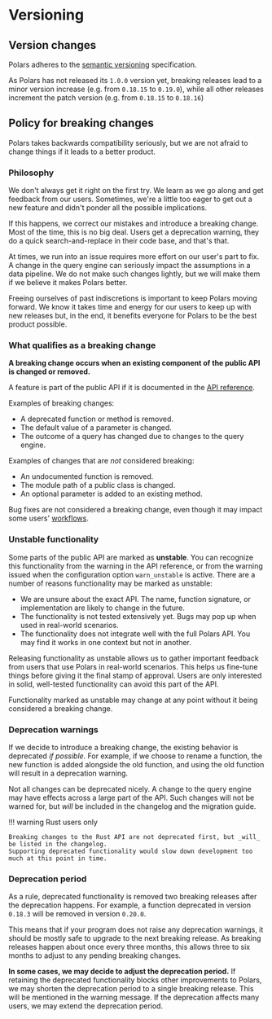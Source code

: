# Versioning

## Version changes

Polars adheres to the [semantic versioning](https://semver.org/) specification.

As Polars has not released its `1.0.0` version yet, breaking releases lead to a minor version increase (e.g. from `0.18.15` to `0.19.0`), while all other releases increment the patch version (e.g. from `0.18.15` to `0.18.16`)

## Policy for breaking changes

Polars takes backwards compatibility seriously, but we are not afraid to change things if it leads to a better product.

### Philosophy

We don't always get it right on the first try.
We learn as we go along and get feedback from our users.
Sometimes, we're a little too eager to get out a new feature and didn't ponder all the possible implications.

If this happens, we correct our mistakes and introduce a breaking change.
Most of the time, this is no big deal.
Users get a deprecation warning, they do a quick search-and-replace in their code base, and that's that.

At times, we run into an issue requires more effort on our user's part to fix.
A change in the query engine can seriously impact the assumptions in a data pipeline.
We do not make such changes lightly, but we will make them if we believe it makes Polars better.

Freeing ourselves of past indiscretions is important to keep Polars moving forward.
We know it takes time and energy for our users to keep up with new releases but, in the end, it benefits everyone for Polars to be the best product possible.

### What qualifies as a breaking change

**A breaking change occurs when an existing component of the public API is changed or removed.**

A feature is part of the public API if it is documented in the [API reference](https://docs.pola.rs/py-polars/html/reference/).

Examples of breaking changes:

- A deprecated function or method is removed.
- The default value of a parameter is changed.
- The outcome of a query has changed due to changes to the query engine.

Examples of changes that are _not_ considered breaking:

- An undocumented function is removed.
- The module path of a public class is changed.
- An optional parameter is added to an existing method.

Bug fixes are not considered a breaking change, even though it may impact some users' [workflows](https://xkcd.com/1172/).

### Unstable functionality

Some parts of the public API are marked as **unstable**.
You can recognize this functionality from the warning in the API reference, or from the warning issued when the configuration option `warn_unstable` is active.
There are a number of reasons functionality may be marked as unstable:

- We are unsure about the exact API. The name, function signature, or implementation are likely to change in the future.
- The functionality is not tested extensively yet. Bugs may pop up when used in real-world scenarios.
- The functionality does not integrate well with the full Polars API. You may find it works in one context but not in another.

Releasing functionality as unstable allows us to gather important feedback from users that use Polars in real-world scenarios.
This helps us fine-tune things before giving it the final stamp of approval.
Users are only interested in solid, well-tested functionality can avoid this part of the API.

Functionality marked as unstable may change at any point without it being considered a breaking change.

### Deprecation warnings

If we decide to introduce a breaking change, the existing behavior is deprecated _if possible_.
For example, if we choose to rename a function, the new function is added alongside the old function, and using the old function will result in a deprecation warning.

Not all changes can be deprecated nicely.
A change to the query engine may have effects across a large part of the API.
Such changes will not be warned for, but _will_ be included in the changelog and the migration guide.

!!! warning Rust users only

    Breaking changes to the Rust API are not deprecated first, but _will_ be listed in the changelog.
    Supporting deprecated functionality would slow down development too much at this point in time.

### Deprecation period

As a rule, deprecated functionality is removed two breaking releases after the deprecation happens.
For example, a function deprecated in version `0.18.3` will be removed in version `0.20.0`.

This means that if your program does not raise any deprecation warnings, it should be mostly safe to upgrade to the next breaking release.
As breaking releases happen about once every three months, this allows three to six months to adjust to any pending breaking changes.

**In some cases, we may decide to adjust the deprecation period.**
If retaining the deprecated functionality blocks other improvements to Polars, we may shorten the deprecation period to a single breaking release. This will be mentioned in the warning message.
If the deprecation affects many users, we may extend the deprecation period.
